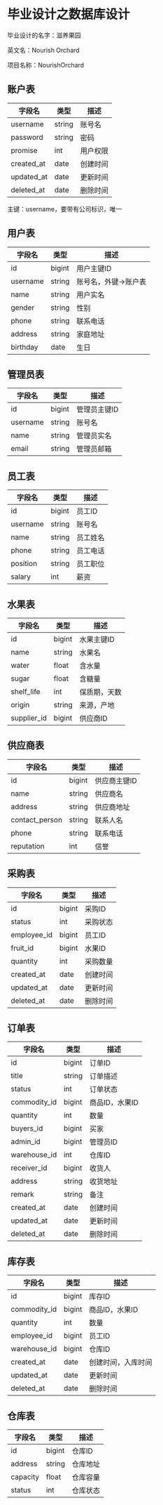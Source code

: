 # 毕业设计之数据库设计

毕业设计的名字：滋养果园

英文名：Nourish Orchard

项目名称：NourishOrchard

## 账户表

| 字段名     | 类型   | 描述     |
| ---------- | ------ | -------- |
| username   | string | 账号名   |
| password   | string | 密码     |
| promise    | int    | 用户权限 |
| created_at | date   | 创建时间 |
| updated_at | date   | 更新时间 |
| deleted_at | date   | 删除时间 |

主键：username，要带有公司标识，唯一

## 用户表

| 字段名   | 类型   | 描述                 |
| -------- | ------ | -------------------- |
| id       | bigint | 用户主键ID           |
| username | string | 账号名，外键->账户表 |
| name     | string | 用户实名             |
| gender   | string | 性别                 |
| phone    | string | 联系电话             |
| address  | string | 家庭地址             |
| birthday | date   | 生日                 |

## 管理员表

| 字段名   | 类型   | 描述         |
| -------- | ------ | ------------ |
| id       | bigint | 管理员主键ID |
| username | string | 账号名       |
| name     | string | 管理员实名   |
| email    | string | 管理员邮箱   |

## 员工表

| 字段名   | 类型   | 描述     |
| -------- | ------ | -------- |
| id       | bigint | 员工ID   |
| username | string | 账号名   |
| name     | string | 员工姓名 |
| phone    | string | 员工电话 |
| position | string | 员工职位 |
| salary   | int    | 薪资     |



## 水果表

| 字段名      | 类型   | 描述         |
| ----------- | ------ | ------------ |
| id          | bigint | 水果主键ID   |
| name        | string | 水果名       |
| water       | float  | 含水量       |
| sugar       | float  | 含糖量       |
| shelf_life  | int    | 保质期，天数 |
| origin      | string | 来源，产地   |
| supplier_id | bigint | 供应商ID     |



## 供应商表

| 字段名         | 类型   | 描述         |
| -------------- | ------ | ------------ |
| id             | bigint | 供应商主键ID |
| name           | string | 供应商名     |
| address        | string | 供应商地址   |
| contact_person | string | 联系人名     |
| phone          | string | 联系电话     |
| reputation     | int    | 信誉         |



## 采购表

| 字段名      | 类型   | 描述     |
| ----------- | ------ | -------- |
| id          | bigint | 采购ID   |
| status      | int    | 采购状态 |
| employee_id | bigint | 员工ID   |
| fruit_id    | bigint | 水果ID   |
| quantity    | int    | 采购数量 |
| created_at  | date   | 创建时间 |
| updated_at  | date   | 更新时间 |
| deleted_at  | date   | 删除时间 |



## 订单表

| 字段名       | 类型   | 描述           |
| ------------ | ------ | -------------- |
| id           | bigint | 订单ID         |
| title        | string | 订单描述       |
| status       | int    | 订单状态       |
| commodity_id | bigint | 商品ID，水果ID |
| quantity     | int    | 数量           |
| buyers_id    | bigint | 买家           |
| admin_id     | bigint | 管理员ID       |
| warehouse_id | int    | 仓库ID         |
| receiver_id  | bigint | 收货人         |
| address      | string | 收货地址       |
| remark       | string | 备注           |
| created_at   | date   | 创建时间       |
| updated_at   | date   | 更新时间       |
| deleted_at   | date   | 删除时间       |



## 库存表

| 字段名       | 类型   | 描述               |
| ------------ | ------ | ------------------ |
| id           | bigint | 库存ID             |
| commodity_id | bigint | 商品ID，水果ID     |
| quantity     | int    | 数量               |
| employee_id  | bigint | 员工ID             |
| warehouse_id | bigint | 仓库ID             |
| created_at   | date   | 创建时间，入库时间 |
| updated_at   | date   | 更新时间           |
| deleted_at   | date   | 删除时间           |

## 仓库表

| 字段名   | 类型   | 描述     |
| -------- | ------ | -------- |
| id       | bigint | 仓库ID   |
| address  | string | 仓库地址 |
| capacity | float  | 仓库容量 |
| status   | int    | 仓库状态 |
